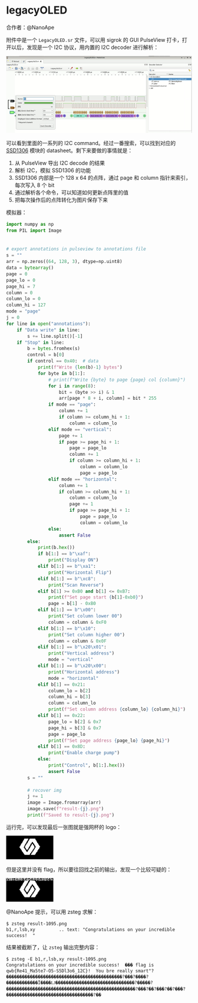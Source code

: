# legacyOLED

合作者：@NanoApe

附件中是一个 `LegacyOLED.sr` 文件，可以用 sigrok 的 GUI PulseView 打卡，打开以后，发现是一个 I2C 协议，用内置的 I2C decoder 进行解析：

![](legacyoled-pulseview.png)

可以看到里面的一系列的 I2C command。经过一番搜索，可以找到对应的 [SSD1306](https://cdn-shop.adafruit.com/datasheets/SSD1306.pdf) 模块的 datasheet。剩下来要做的事情就是：

1. 从 PulseView 导出 I2C decode 的结果
2. 解析 I2C，模拟 SSD1306 的功能
3. SSD1306 内部是一个 128 x 64 的点阵，通过 page 和 column 指针来索引，每次写入 8 个 bit
4. 通过解析各个命令，可以知道如何更新点阵里的值
5. 把每次操作后的点阵转化为图片保存下来

模拟器：

```python
import numpy as np
from PIL import Image


# export annotations in pulseview to annotations file
s = ""
arr = np.zeros((64, 128, 3), dtype=np.uint8)
data = bytearray()
page = 0
page_lo = 0
page_hi = 7
column = 0
column_lo = 0
column_hi = 127
mode = "page"
j = 0
for line in open("annotations"):
    if "Data write" in line:
        s += line.split()[-1]
    if "Stop" in line:
        b = bytes.fromhex(s)
        control = b[0]
        if control == 0x40:  # data
            print(f"Write {len(b)-1} bytes")
            for byte in b[1:]:
                # print(f"Write {byte} to page {page} col {column}")
                for i in range(8):
                    bit = (byte >> i) & 1
                    arr[page * 8 + i, column] = bit * 255
                if mode == "page":
                    column += 1
                    if column >= column_hi + 1:
                        column = column_lo
                elif mode == "vertical":
                    page += 1
                    if page >= page_hi + 1:
                        page = page_lo
                        column += 1
                        if column >= column_hi + 1:
                            column = column_lo
                            page = page_lo
                elif mode == "horizontal":
                    column += 1
                    if column >= column_hi + 1:
                        column = column_lo
                        page += 1
                        if page >= page_hi + 1:
                            page = page_lo
                            column = column_lo
                else:
                    assert False
        else:
            print(b.hex())
            if b[1:] == b"\xaf":
                print("Display ON")
            elif b[1:] == b"\xa1":
                print("Horizontal Flip")
            elif b[1:] == b"\xc8":
                print("Scan Reverse")
            elif b[1] >= 0xB0 and b[1] <= 0xB7:
                print(f"Set page start {b[1]-0xb0}")
                page = b[1] - 0xB0
            elif b[1:] == b"\x00":
                print("Set column lower 00")
                column = column & 0xF0
            elif b[1:] == b"\x10":
                print("Set column higher 00")
                column = column & 0x0F
            elif b[1:] == b"\x20\x01":
                print("Vertical address")
                mode = "vertical"
            elif b[1:] == b"\x20\x00":
                print("Horizontal address")
                mode = "horizontal"
            elif b[1] == 0x21:
                column_lo = b[2]
                column_hi = b[3]
                column = column_lo
                print(f"Set column address {column_lo} {column_hi}")
            elif b[1] == 0x22:
                page_lo = b[2] & 0x7
                page_hi = b[3] & 0x7
                page = page_lo
                print(f"Set page address {page_lo} {page_hi}")
            elif b[1] == 0x8D:
                print("Enable charge pump")
            else:
                print("Control", b[1:].hex())
                assert False
        s = ""

        # recover img
        j += 1
        image = Image.fromarray(arr)
        image.save(f"result-{j}.png")
        print(f"Saved to result-{j}.png")
```

运行完，可以发现最后一张图就是强网杯的 logo：

![](./legacyoled-logo.png)

但是这里并没有 flag，所以要往回找之前的输出，发现一个比较可疑的：

![](./legacyoled-flag.png)

@NanoApe 提示，可以用 zsteg 求解：

```shell
$ zsteg result-1095.png 
b1,r,lsb,xy         .. text: "Congratulations on your incredible success!  "
```

结果被截断了，让 `zsteg` 输出完整内容：

```shell
$ zsteg -E b1,r,lsb,xy result-1095.png
Congratulations on your incredible success!  ��� flag is qwb{Re41_Ma5te7-O5-S5Dl3o6_12C}!  You bre really smart"?��������������������������������������������?���?����?������������Ï����Ǉ������������������������������?�����?�������������������������������������������������?���?��?���?��?���?���������������������������������?��
```
